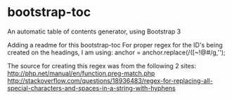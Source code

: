 # bootstrap-toc
An automatic table of contents generator, using Bootstrap 3

Adding a readme for this bootstrap-toc
For proper regex for the ID's being created on the headings, I am using:
anchor = anchor.replace(/([~!@#$%^&*()_+=`{}\[\]\|\\:;'<>,.\/? ])+/g, '-').replace(/^(-)+|(-)+$/g,'');

The source for creating this regex was from the following 2 sites:
http://php.net/manual/en/function.preg-match.php
http://stackoverflow.com/questions/18936483/regex-for-replacing-all-special-characters-and-spaces-in-a-string-with-hyphens
